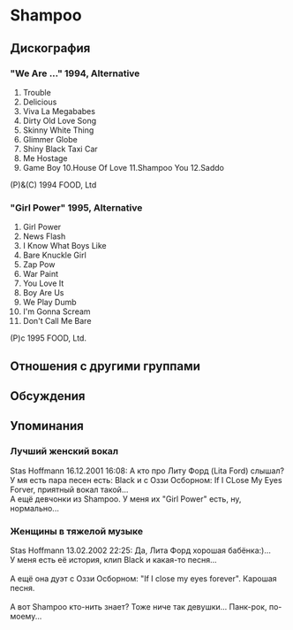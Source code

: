 # Shampoo



## Дискография

### "We Are ..." 1994, Alternative

1. Trouble
2. Delicious
3. Viva La Megababes
4. Dirty Old Love Song
5. Skinny White Thing
6. Glimmer Globe
7. Shiny Black Taxi Car
8. Me Hostage
9. Game Boy
10.House Of Love
11.Shampoo You
12.Saddo

(P)&(C) 1994 FOOD, Ltd

### "Girl Power" 1995, Alternative

1.  Girl Power
2.  News Flash
3.  I Know What Boys Like
4.  Bare Knuckle Girl
5.  Zap Pow
6.  War Paint
7.  You Love It
8.  Boy Are Us
9.  We Play Dumb
10.  I'm Gonna Scream
11.  Don't Call Me Bare

(P)c 1995 FOOD, Ltd.


## Отношения с другими группами


## Обсуждения


## Упоминания

### Лучший женский вокал

Stas Hoffmann 16.12.2001 16:08:
А кто про Литу Форд (Lita Ford) слышал?<BR>У мя есть пара песен есть: Black и с Оззи Осборном: If I CLose My Eyes Forver, приятный вокал такой...<BR>А ещё девчонки из Shampoo. У меня их "Girl Power" есть, ну, нормально...

### Женщины в тяжелой музыке

Stas Hoffmann 13.02.2002 22:25:
Да, Лита Форд хорошая бабёнка:)...<BR>У меня есть её история, клип Black и какая-то песня...<BR><BR>А ещё она дуэт с Оззи Осборном: "If I close my eyes forever". Карошая песня.<BR><BR>А вот Shampoo кто-нить знает? Тоже ниче так девушки... Панк-рок, по-моему...

